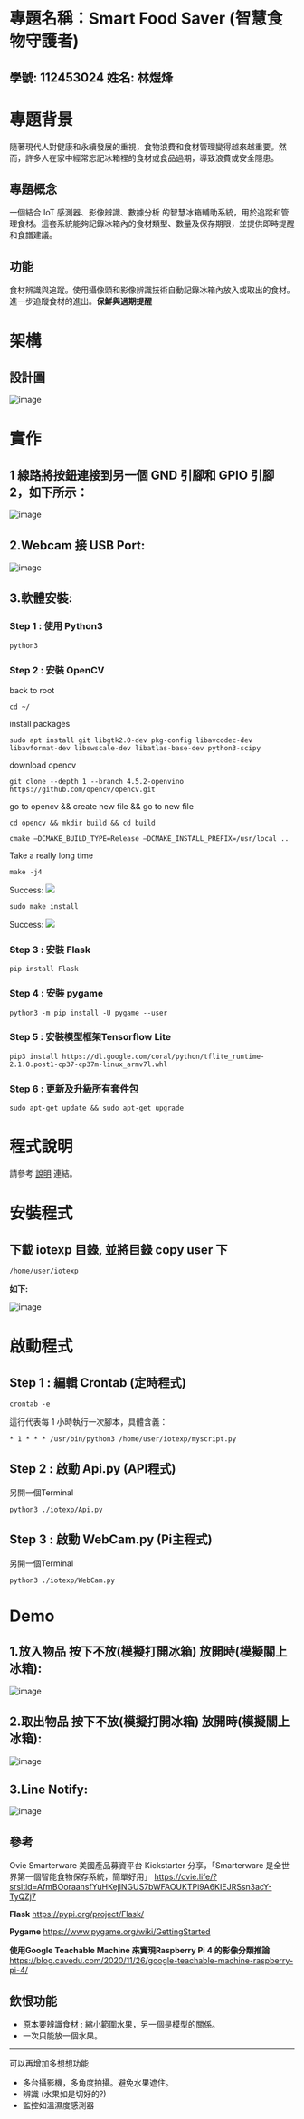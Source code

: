 # 專題名稱：Smart Food Saver (智慧食物守護者)                               
## 學號: 112453024 姓名: 林煜烽
# 專題背景
隨著現代人對健康和永續發展的重視，食物浪費和食材管理變得越來越重要。然而，許多人在家中經常忘記冰箱裡的食材或食品過期，導致浪費或安全隱患。

## 專題概念
一個結合 IoT 感測器、影像辨識、數據分析 的智慧冰箱輔助系統，用於追蹤和管理食材。這套系統能夠記錄冰箱內的食材類型、數量及保存期限，並提供即時提醒和食譜建議。

## 功能
食材辨識與追蹤。使用攝像頭和影像辨識技術自動記錄冰箱內放入或取出的食材。進一步追蹤食材的進出。**保鮮與過期提醒**

# 架構
## 設計圖

![image](https://hackmd.io/_uploads/SyylCQSHJl.png)


# 實作
## **1 線路將按鈕連接到另一個 GND 引腳和 GPIO 引腳 2，如下所示：**

![image](https://hackmd.io/_uploads/By2HCzHBJg.png)

## **2.Webcam 接 USB Port:**

![image](https://hackmd.io/_uploads/B1NzxXSHkg.png)

## **3.軟體安裝:**
### Step 1 : 使用 Python3
```
python3
```
### Step 2 : 安裝 OpenCV
back to root
```
cd ~/
```
install packages
```
sudo apt install git libgtk2.0-dev pkg-config libavcodec-dev libavformat-dev libswscale-dev libatlas-base-dev python3-scipy
```
download opencv
```
git clone --depth 1 --branch 4.5.2-openvino https://github.com/opencv/opencv.git
```
go to opencv && create new file && go to new file
```
cd opencv && mkdir build && cd build
```
```
cmake –DCMAKE_BUILD_TYPE=Release –DCMAKE_INSTALL_PREFIX=/usr/local ..
```
Take a really long time
```
make -j4
```
Success:
![](https://hackmd.io/_uploads/BJluqWHGMT.png)
```
sudo make install
```
Success:
![](https://hackmd.io/_uploads/B1LnWHzMp.png)
### Step 3 : 安裝 Flask
```
pip install Flask
```
### Step 4 : 安裝 pygame
```
python3 -m pip install -U pygame --user
```
### Step 5 : 安裝模型框架Tensorflow Lite
```
pip3 install https://dl.google.com/coral/python/tflite_runtime-2.1.0.post1-cp37-cp37m-linux_armv7l.whl
```
### Step 6 : 更新及升級所有套件包
```
sudo apt-get update && sudo apt-get upgrade
```
# 程式說明
請參考 [說明](https://github.com/JerryLin-Student/IOT/blob/main/iotexp/README.md) 連結。
# 安裝程式
## 下載 iotexp 目錄, 並將目錄 copy user 下
```
/home/user/iotexp
```
**如下:**

![image](https://hackmd.io/_uploads/r1Q5efeIJg.png)

# 啟動程式
## Step 1 : 編輯 Crontab (定時程式)
```
crontab -e
```
這行代表每 1 小時執行一次腳本，具體含義：
```
* 1 * * * /usr/bin/python3 /home/user/iotexp/myscript.py
```
## Step 2 : 啟動 Api.py (API程式)
另開一個Terminal 
```
python3 ./iotexp/Api.py
```
## Step 3 : 啟動 WebCam.py (Pi主程式)
另開一個Terminal 
```
python3 ./iotexp/WebCam.py
```

# Demo
## **1.放入物品 按下不放(模擬打開冰箱) 放開時(模擬關上冰箱):**

![image](https://hackmd.io/_uploads/rJd1vNRByg.png)

## **2.取出物品 按下不放(模擬打開冰箱) 放開時(模擬關上冰箱):** 

![image](https://hackmd.io/_uploads/Hk5zv40rJg.png)

## **3.Line Notify:**

![image](https://hackmd.io/_uploads/Syz1YVRB1e.png)



## 參考
Ovie Smarterware 
美國產品募資平台 Kickstarter 分享，「Smarterware 是全世界第一個智能食物保存系統，簡單好用」
https://ovie.life/?srsltid=AfmBOoraansfYuHKejlNGUS7bWFAOUKTPi9A6KIEJRSsn3acY-TyQZj7

**Flask** https://pypi.org/project/Flask/

**Pygame** https://www.pygame.org/wiki/GettingStarted

**使用Google Teachable Machine 來實現Raspberry Pi 4 的影像分類推論** https://blog.cavedu.com/2020/11/26/google-teachable-machine-raspberry-pi-4/

## 飲恨功能
* 原本要辨識食材 : 縮小範圍水果，另一個是模型的關係。
* 一次只能放一個水果。
---
可以再增加多想想功能
* 多台攝影機，多角度拍攝。避免水果遮住。
* 辨識 (水果如是切好的?)
* 監控如溫濕度感測器
